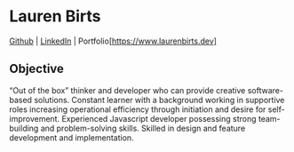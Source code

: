 # Lauren Birts

[Github](https://github.com/birts) | [LinkedIn](https://www.linkedin.com/in/lauren-birts) | Portfolio[https://www.laurenbirts.dev]

## Objective 

“Out of the box” thinker and developer who can provide creative software-based solutions. Constant learner with a background working in supportive roles increasing operational efficiency through initiation and desire for self-improvement. Experienced Javascript developer possessing strong team-building and problem-solving skills. Skilled in design and feature development and implementation. 

